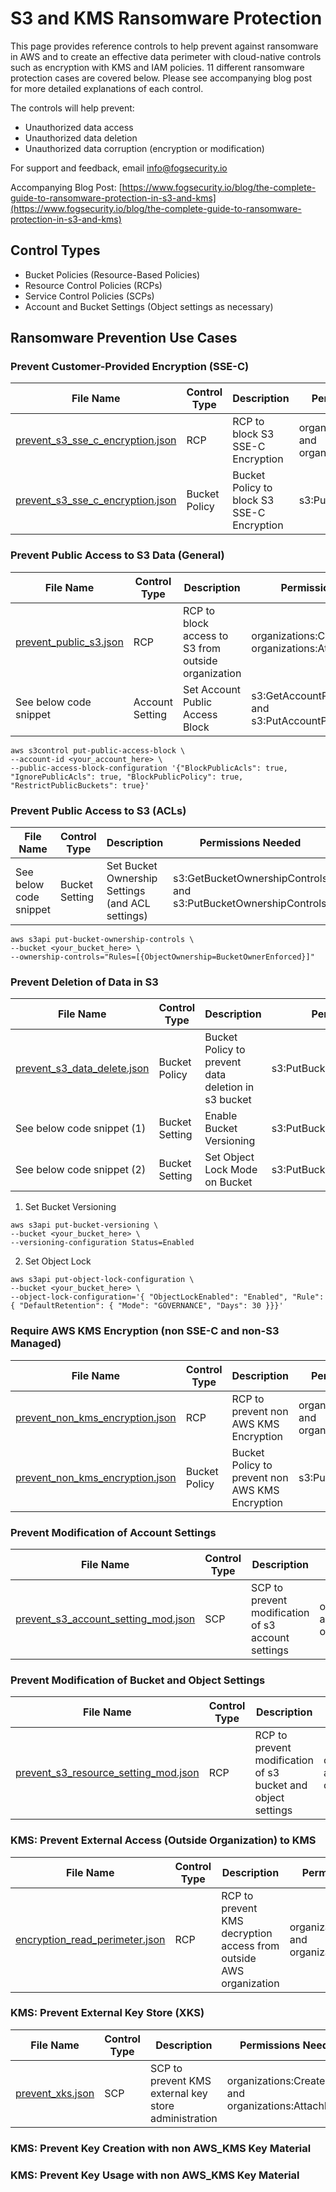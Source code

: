 # S3 and KMS Ransomware Protection

This page provides reference controls to help prevent against ransomware in AWS and to create an effective data perimeter with cloud-native controls such as encryption with KMS and IAM policies. 11 different ransomware protection cases are covered below.  Please see accompanying blog post for more detailed explanations of each control.

The controls will help prevent: 

* Unauthorized data access
* Unauthorized data deletion
* Unauthorized data corruption (encryption or modification)

For support and feedback, email <info@fogsecurity.io>

Accompanying Blog Post: [https://www.fogsecurity.io/blog/the-complete-guide-to-ransomware-protection-in-s3-and-kms](https://www.fogsecurity.io/blog/the-complete-guide-to-ransomware-protection-in-s3-and-kms)

## Control Types 

* Bucket Policies (Resource-Based Policies)
* Resource Control Policies (RCPs)
* Service Control Policies (SCPs)
* Account and Bucket Settings (Object settings as necessary)

## Ransomware Prevention Use Cases

### Prevent Customer-Provided Encryption (SSE-C)

| File Name | Control Type | Description | Permissions Needed |
|-----------|--------------|--------------|-------------------|
| [prevent_s3_sse_c_encryption.json](policies/resource_control_policies/prevent_s3_sse_c_encryption.json)| RCP | RCP to block S3 SSE-C Encryption | organizations:CreatePolicy and organizations:AttachPolicy |
| [prevent_s3_sse_c_encryption.json](policies/bucket_policies/prevent_s3_sse_c_encryption.json) | Bucket Policy | Bucket Policy to block S3 SSE-C Encryption | s3:PutBucketPolicy |

### Prevent Public Access to S3 Data (General)

| File Name | Control Type | Description | Permissions Needed |
|-----------|--------------|--------------|-------------------|
| [prevent_public_s3.json](policies/resource_control_policies/prevent_public_s3.json)| RCP | RCP to block access to S3 from outside organization | organizations:CreatePolicy and organizations:AttachPolicy |
| See below code snippet | Account Setting | Set Account Public Access Block | s3:GetAccountPublicAccessBlock and s3:PutAccountPublicAccessBlock | 

```
aws s3control put-public-access-block \
--account-id <your_account_here> \
--public-access-block-configuration '{"BlockPublicAcls": true, "IgnorePublicAcls": true, "BlockPublicPolicy": true, "RestrictPublicBuckets": true}'
```

### Prevent Public Access to S3 (ACLs)

| File Name | Control Type | Description | Permissions Needed |
|-----------|--------------|--------------|-------------------|
| See below code snippet | Bucket Setting | Set Bucket Ownership Settings (and ACL settings) | s3:GetBucketOwnershipControls and s3:PutBucketOwnershipControls |

```
aws s3api put-bucket-ownership-controls \
--bucket <your_bucket_here> \
--ownership-controls="Rules=[{ObjectOwnership=BucketOwnerEnforced}]"
```

### Prevent Deletion of Data in S3

| File Name | Control Type | Description | Permissions Needed |
|-----------|--------------|--------------|-------------------|
| [prevent_s3_data_delete.json](policies/bucket_policies/prevent_s3_data_delete.json)| Bucket Policy | Bucket Policy to prevent data deletion in s3 bucket | s3:PutBucketPolicy |
| See below code snippet (1) | Bucket Setting | Enable Bucket Versioning | s3:PutBucketVersioning | 
| See below code snippet (2) | Bucket Setting | Set Object Lock Mode on Bucket | s3:PutBucketObjectLockConfiguration | 

1.  Set Bucket Versioning
```
aws s3api put-bucket-versioning \
--bucket <your_bucket_here> \
--versioning-configuration Status=Enabled
```

2.  Set Object Lock
```
aws s3api put-object-lock-configuration \
--bucket <your_bucket_here> \
--object-lock-configuration='{ "ObjectLockEnabled": "Enabled", "Rule": { "DefaultRetention": { "Mode": "GOVERNANCE", "Days": 30 }}}'
```

### Require AWS KMS Encryption (non SSE-C and non-S3 Managed)

| File Name | Control Type | Description | Permissions Needed |
|-----------|--------------|--------------|-------------------|
| [prevent_non_kms_encryption.json](policies/resource_control_policies/prevent_non_kms_encryption.json)| RCP | RCP to prevent non AWS KMS Encryption | organizations:CreatePolicy and organizations:AttachPolicy |
| [prevent_non_kms_encryption.json](policies/bucket_policies/prevent_non_kms_encryption.json) | Bucket Policy | Bucket Policy to prevent non AWS KMS Encryption | s3:PutBucketPolicy |

### Prevent Modification of Account Settings

| File Name | Control Type | Description | Permissions Needed |
|-----------|--------------|--------------|-------------------|
| [prevent_s3_account_setting_mod.json](policies/service_control_policies/prevent_s3_account_setting_mod.json)| SCP | SCP to prevent modification of s3 account settings | organizations:CreatePolicy and organizations:AttachPolicy |

### Prevent Modification of Bucket and Object Settings

| File Name | Control Type | Description | Permissions Needed |
|-----------|--------------|--------------|-------------------|
| [prevent_s3_resource_setting_mod.json](policies/resource_control_policies/prevent_s3_resource_setting_mod.json)| RCP | RCP to prevent modification of s3 bucket and object settings | organizations:CreatePolicy and organizations:AttachPolicy |

### KMS: Prevent External Access (Outside Organization) to KMS

| File Name | Control Type | Description | Permissions Needed |
|-----------|--------------|--------------|-------------------|
| [encryption_read_perimeter.json](policies/resource_control_policies/encryption_read_perimeter.json)| RCP | RCP to prevent KMS decryption access from outside AWS organization | organizations:CreatePolicy and organizations:AttachPolicy |

### KMS: Prevent External Key Store (XKS)

| File Name | Control Type | Description | Permissions Needed |
|-----------|--------------|--------------|-------------------|
| [prevent_xks.json](policies/service_control_policies/prevent_xks.json)| SCP | SCP to prevent KMS external key store administration | organizations:CreatePolicy and organizations:AttachPolicy |

### KMS: Prevent Key Creation with non AWS_KMS Key Material

### KMS: Prevent Key Usage with non AWS_KMS Key Material
